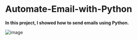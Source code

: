 # Automate-Email-with-Python

 **In this project, I showed how to send emails using Python.**
 
 
![image](https://user-images.githubusercontent.com/106876801/196692413-a1a2542a-d000-49dd-b1da-e93311a1975d.png)
